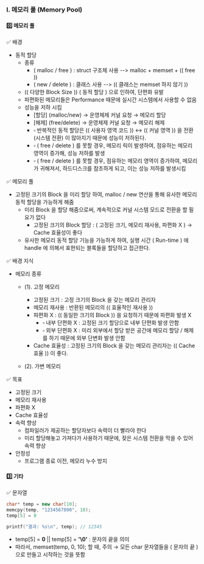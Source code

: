 ### Ⅰ. 메모리 풀 (Memory Pool)
#### 0️⃣ 메모리 풀
✅ 배경
- 동적 할당
  - 종류
    - ( malloc / free ) : struct 구조체 사용 --> malloc + memset + (( free ))
    - ( new / delete )  : 클래스 사용 --> (( 클래스는 memset 하지 않기 ))
  - (( 다양한 Block Size )) ( 동적 할당 ) 으로 인하여, 단편화 유발
  - 파편화된 메모리들은 Performance 때문에 실시간 시스템에서 사용할 수 없음
  - 성능을 저하 시킴
    - [할당]  (malloc/new) → 운영체제 커널 요청 → 메모리 할당
    - [해제] (free/delete) → 운영체제 커널 요청 → 메모리 해제
    - ▫ 반복적인 동적 할당은 (( 사용자 영역 코드 )) ↔ (( 커널 영역 )) 을 전환 (시스템 전환) 이 많아지기 때문에 성능이 저하된다.
    - ▫ ( free / delete ) 를 못할 경우, 메모리 릭이 발생하여, 점유하는 메모리 영역이 증가해, 성능 저하를 발생
    - ▫ ( free / delete ) 를 못할 경우, 점유하는 메모리 영역이 증가하여, 메모리가 귀해져서, 하드디스크를 참조하게 되고, 이는 성능 저하를 발생시킴
 
✅ 메모리 풀
- 고정된 크기의 Block 을 미리 할당 하여, malloc / new 연산을 통해 유사한 메모리 동적 할당을 가능하게 해줌
  - 미리 Block 을 할당 해줌으로써, 계속적으로 커널 시스템 모드로 전환을 할 필요가 없다
    - 고정된 크기의 Block 할당 : ( 고정된 크기, 메모리 재사용, 파편화 X ) → Cache 효율성이 좋다
  - 유사한 메모리 동적 할당 기능을 가능하게 하여, 실행 시간 ( Run-time ) 에 handle 에 의해서 표현되는 블록들을 할당하고 접근한다.
 
✅ 배경 지식
- 메모리 종류
  - (1). 고정 메모리
    - 고정된 크기   : 고정 크기의 Block 을 갖는 메모리 관리자
    - 메모리 재사용 : 반환된 메모리의 (( 효율적인 재사용 ))
    - 파편화 X     : (( 동일한 크기의 Block )) 을 요청하기 때문에 파편화 발생 X
      - ▫ 내부 단편화 X : 고정된 크기 할당으로 내부 단편화 발생 안함
      - ▫ 외부 단편화 X : 미리 외부에서 할당 받은 공간에 메모리 할당 / 해제를 하기 때문에 외부 단변화 발생 안함
    - Cache 효율성 : 고정된 크기의 Block 을 갖는 메모리 관리자는 (( Cache 효율 )) 이 좋다.
   
  - (2). 가변 메모리

✅ 목표
- 고정된 크기
- 메모리 재사용
- 파편화 X
- Cache 효율성
- 속력 향상
  - 컴파일러가 제공하는 할당자보다 속력이 더 빨라야 한다
  - 미리 할당해놓고 가져다가 사용하기 때문에, 잦은 시스템 전환을 막을 수 있어 속력 향상
- 안정성
  - 프로그램 종료 이전, 메모리 누수 방지  

#### 3️⃣ 기타
✅ 문자열
```cpp
char* temp = new char[10];
memcpy(temp, "1234567890", 10);
temp[5] = 0

printf("결과: %s\n", temp); // 12345
```
- temp[5] = **0** || temp[5] = **'\0'** : 문자의 끝을 의미
- 따라서, memset(temp, 0, 10); 할 때, 주의 → 모든 char 문자열들을 ( 문자의 끝 )으로 만들고 시작하는 것을 뜻함
